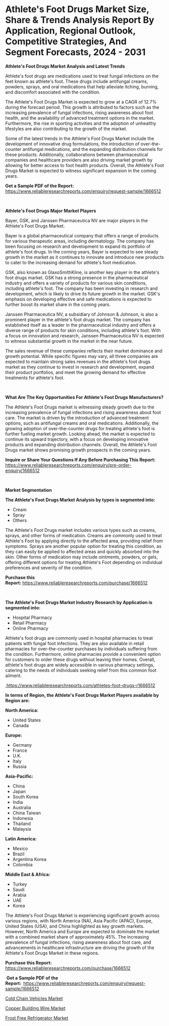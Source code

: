 <p><h1>Athlete's Foot Drugs Market Size, Share & Trends Analysis Report By Application, Regional Outlook, Competitive Strategies, And Segment Forecasts, 2024 - 2031</h1></p><p><strong>Athlete's Foot Drugs Market Analysis and Latest Trends</strong></p>
<p><p>Athlete's foot drugs are medications used to treat fungal infections on the feet known as athlete's foot. These drugs include antifungal creams, powders, sprays, and oral medications that help alleviate itching, burning, and discomfort associated with the condition.</p><p>The Athlete's Foot Drugs Market is expected to grow at a CAGR of 12.7% during the forecast period. This growth is attributed to factors such as the increasing prevalence of fungal infections, rising awareness about foot health, and the availability of advanced treatment options in the market. Furthermore, the rise in sporting activities and the adoption of unhealthy lifestyles are also contributing to the growth of the market.</p><p>Some of the latest trends in the Athlete's Foot Drugs Market include the development of innovative drug formulations, the introduction of over-the-counter antifungal medications, and the expanding distribution channels for these products. Additionally, collaborations between pharmaceutical companies and healthcare providers are also driving market growth by allowing for better access to foot health products. Overall, the Athlete's Foot Drugs Market is expected to witness significant expansion in the coming years.</p></p>
<p><strong>Get a Sample PDF of the Report:&nbsp;</strong> <a href="https://www.reliableresearchreports.com/enquiry/request-sample/1666512">https://www.reliableresearchreports.com/enquiry/request-sample/1666512</a></p>
<p>&nbsp;</p>
<p><strong>Athlete's Foot Drugs Major Market Players</strong></p>
<p><p>Bayer, GSK, and Janssen Pharmaceutica NV are major players in the Athlete's Foot Drugs Market. </p><p>Bayer is a global pharmaceutical company that offers a range of products for various therapeutic areas, including dermatology. The company has been focusing on research and development to expand its portfolio of athlete's foot drugs. In the coming years, Bayer is expected to see steady growth in the market as it continues to innovate and introduce new products to cater to the increasing demand for athlete's foot medication.</p><p>GSK, also known as GlaxoSmithKline, is another key player in the athlete's foot drugs market. GSK has a strong presence in the pharmaceutical industry and offers a variety of products for various skin conditions, including athlete's foot. The company has been investing in research and development, which is likely to drive its future growth in the market. GSK's emphasis on developing effective and safe medications is expected to further boost its market share in the coming years.</p><p>Janssen Pharmaceutica NV, a subsidiary of Johnson & Johnson, is also a prominent player in the athlete's foot drugs market. The company has established itself as a leader in the pharmaceutical industry and offers a diverse range of products for skin conditions, including athlete's foot. With a focus on innovation and research, Janssen Pharmaceutica NV is expected to witness substantial growth in the market in the near future.</p><p>The sales revenue of these companies reflects their market dominance and growth potential. While specific figures may vary, all three companies are expected to maintain strong sales revenues in the athlete's foot drugs market as they continue to invest in research and development, expand their product portfolios, and meet the growing demand for effective treatments for athlete's foot.</p></p>
<p>&nbsp;</p>
<p><strong>What Are The Key Opportunities For Athlete's Foot Drugs Manufacturers?</strong></p>
<p><p>The Athlete's Foot Drugs market is witnessing steady growth due to the increasing prevalence of fungal infections and rising awareness about foot care. The market is driven by the introduction of advanced treatment options, such as antifungal creams and oral medications. Additionally, the growing adoption of over-the-counter drugs for treating athlete's foot is further fueling market growth. Looking ahead, the market is expected to continue its upward trajectory, with a focus on developing innovative products and expanding distribution channels. Overall, the Athlete's Foot Drugs market shows promising growth prospects in the coming years.</p></p>
<p><strong>Inquire or Share Your Questions If Any Before Purchasing This Report:</strong> <a href="https://www.reliableresearchreports.com/enquiry/pre-order-enquiry/1666512">https://www.reliableresearchreports.com/enquiry/pre-order-enquiry/1666512</a></p>
<p>&nbsp;</p>
<p><strong>Market Segmentation</strong></p>
<p><strong>The Athlete's Foot Drugs Market Analysis by types is segmented into:</strong></p>
<p><ul><li>Cream</li><li>Spray</li><li>Others</li></ul></p>
<p><p>The Athlete's Foot Drugs market includes various types such as creams, sprays, and other forms of medication. Creams are commonly used to treat Athlete's Foot by applying directly to the affected area, providing relief from symptoms. Sprays are another popular option for treating this condition, as they can easily be applied to affected areas and quickly absorbed into the skin. Other forms of medication may include ointments, powders, or gels, offering different options for treating Athlete's Foot depending on individual preferences and severity of the condition.</p></p>
<p><strong>Purchase this Report:&nbsp;</strong><a href="https://www.reliableresearchreports.com/purchase/1666512">https://www.reliableresearchreports.com/purchase/1666512</a></p>
<p>&nbsp;</p>
<p><strong>The Athlete's Foot Drugs Market Industry Research by Application is segmented into:</strong></p>
<p><ul><li>Hospital Pharmacy</li><li>Retail Pharmacy</li><li>Online Pharmacy</li></ul></p>
<p><p>Athlete's foot drugs are commonly used in hospital pharmacies to treat patients with fungal foot infections. They are also available in retail pharmacies for over-the-counter purchases by individuals suffering from the condition. Furthermore, online pharmacies provide a convenient option for customers to order these drugs without leaving their homes. Overall, athlete's foot drugs are widely accessible in various pharmacy settings, catering to the needs of individuals seeking relief from this common foot ailment.</p></p>
<p><a href="https://www.reliableresearchreports.com/athletes-foot-drugs-r1666512">&nbsp;https://www.reliableresearchreports.com/athletes-foot-drugs-r1666512</a></p>
<p><strong>In terms of Region, the Athlete's Foot Drugs Market Players available by Region are:</strong></p>
<p>
    <p> <strong> North America: </strong>
        <ul>
            <li>United States</li>
            <li>Canada</li>
        </ul>
        </p> 
    <p> <strong> Europe: </strong>
        <ul>
            <li>Germany</li>
            <li>France</li>
            <li>U.K.</li>
            <li>Italy</li>
            <li>Russia</li>
        </ul>
        </p> 
    <p> <strong> Asia-Pacific: </strong>
        <ul>
            <li>China</li>
            <li>Japan</li>
            <li>South Korea</li>
            <li>India</li>
            <li>Australia</li>
            <li>China Taiwan</li>
            <li>Indonesia</li>
            <li>Thailand</li>
            <li>Malaysia</li>
        </ul>
        </p> 
    <p> <strong> Latin America: </strong>
        <ul>
            <li>Mexico</li>
            <li>Brazil</li>
            <li>Argentina Korea</li>
            <li>Colombia</li>
        </ul>
        </p> 
    <p> <strong> Middle East & Africa: </strong>
        <ul>
            <li>Turkey</li>
            <li>Saudi</li>
            <li>Arabia</li>
            <li>UAE</li>
            <li>Korea</li>
        </ul>
    </p>
    </p>
<p><p>The Athlete's Foot Drugs Market is experiencing significant growth across various regions, with North America (NA), Asia Pacific (APAC), Europe, United States (USA), and China highlighted as key growth markets. However, North America and Europe are expected to dominate the market with a combined market share of approximately 45%. The increasing prevalence of fungal infections, rising awareness about foot care, and advancements in healthcare infrastructure are driving the growth of the Athlete's Foot Drugs Market in these regions.</p></p>
<p><strong>Purchase this Report: </strong><a href="https://www.reliableresearchreports.com/purchase/1666512">https://www.reliableresearchreports.com/purchase/1666512</a></p>
<p>&nbsp;<strong>Get a Sample PDF of the Report:&nbsp;&nbsp;</strong><a href="https://www.reliableresearchreports.com/enquiry/request-sample/1666512">https://www.reliableresearchreports.com/enquiry/request-sample/1666512</a></p>
<p><strong></strong></p>
<p><p><a href="https://www.linkedin.com/pulse/cold-chain-vehicles-market-size-reveals-best-marketing-channels-ietve">Cold Chain Vehicles Market</a></p><p><a href="https://www.linkedin.com/pulse/copper-building-wire-market-trends-analysis-forecasted-period-y8f2e">Copper Building Wire Market</a></p><p><a href="https://www.linkedin.com/pulse/frost-free-refrigerator-market-furnishes-information-share-trends-wtnve">Frost Free Refrigerator Market</a></p></p>